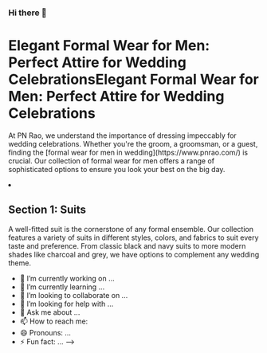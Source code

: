 ### Hi there 👋
<h1>Elegant Formal Wear for Men: Perfect Attire for Wedding CelebrationsElegant Formal Wear for Men: Perfect Attire for Wedding Celebrations</h1>
<p>At PN Rao, we understand the importance of dressing impeccably for wedding celebrations. Whether you're the groom, a groomsman, or a guest, finding the [formal wear for men in wedding](https://www.pnrao.com/) is crucial. Our collection of formal wear for men offers a range of sophisticated options to ensure you look your best on the big day.</p>
<li>
  <h2>Section 1: Suits</h2>
  <p>A well-fitted suit is the cornerstone of any formal ensemble. Our collection features a variety of suits in different styles, colors, and fabrics to suit every taste and preference. From classic black and navy suits to more modern shades like charcoal and grey, we have options to complement any wedding theme.</p>
</li>


- 🔭 I’m currently working on ...
- 🌱 I’m currently learning ...
- 👯 I’m looking to collaborate on ...
- 🤔 I’m looking for help with ...
- 💬 Ask me about ...
- 📫 How to reach me: 
- 😄 Pronouns: ...
- ⚡ Fun fact: ...
-->

